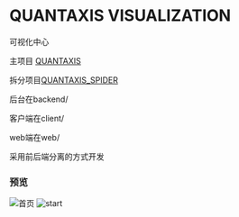 # QUANTAXIS VISUALIZATION
可视化中心


主项目 [QUANTAXIS](https://github.com/yutiansut/QUANTAXIS)


拆分项目[QUANTAXIS_SPIDER](https://github.com/yutiansut/QUANTAXIS_SPIDER)



后台在backend/


客户端在client/


web端在web/


采用前后端分离的方式开发
### 预览
![首页](https://github.com/yutiansut/QUANTAXIS_Visualization/blob/dev-front-back/pic/home.png)
![start](https://github.com/yutiansut/QUANTAXIS_Visualization/blob/dev-front-back/pic/start.png)

